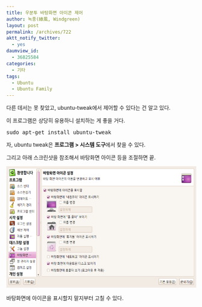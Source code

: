 ```yaml
---
title: 우분투 바탕화면 아이콘 제어
author: 녹풍(綠風, Windgreen)
layout: post
permalink: /archives/722
aktt_notify_twitter:
  - yes
daumview_id:
  - 36825584
categories:
  - 기타
tags:
  - Ubuntu
  - Ubuntu Family
---
```

다른 데서는 못 찾았고, ubuntu-tweak에서 제어할 수 있다는 건 알고 있다.

이 프로그램은 상당히 유용하니 설치하는 게 좋을 거다.

<pre class="brush:plain">sudo apt-get install ubuntu-tweak
</pre>

자, ubuntu tweak은 **프로그램 > 시스템 도구**에서 찾을 수 있다.

그리고 아래 스크린샷을 참조해서 바탕화면 아이콘 등을 조절하면 끝.

<img src="/uploads/legacy/old-images/1/cfile6.uf.145DCC504D4BC95927E21D.png" class="aligncenter" width="580" height="322" alt="" />

바탕화면에 아이콘을 표시할지 말지부터 고칠 수 있다.